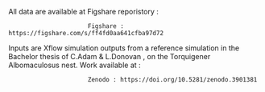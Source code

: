 All data are available at Figshare reporistory :

                          Figshare : https://figshare.com/s/ff4fd0aa641cfba97d72
                          
Inputs are Xflow simulation outputs from a reference simulation in the Bachelor thesis of C.Adam & L.Donovan , on the Torquigener Albomaculosus nest. Work available at :

                          Zenodo : https://doi.org/10.5281/zenodo.3901381
                          
